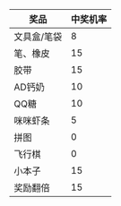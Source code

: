 | 奖品 | 中奖机率 |
| ---- | -------- |
|文具盒/笔袋|8|
|笔、橡皮|15|
|胶带|15|
|AD钙奶|10|
|QQ糖|10|
|咪咪虾条|5|
|拼图|0|
|飞行棋|0|
|小本子|15|
|奖励翻倍|15|
